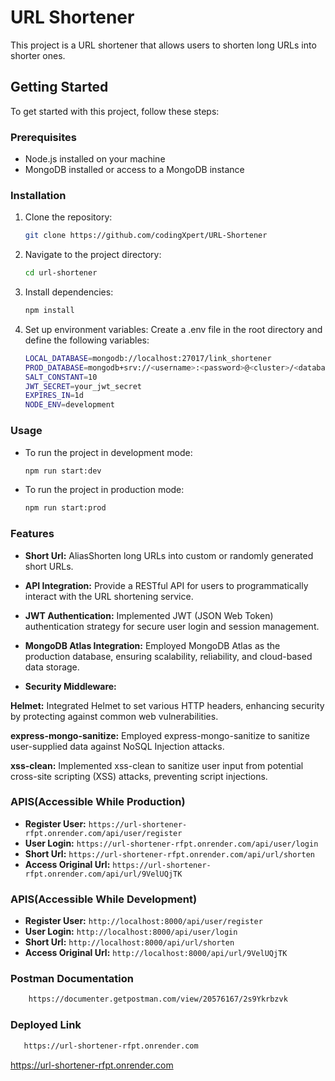 # URL Shortener

This project is a URL shortener that allows users to shorten long URLs into shorter ones.

## Getting Started

To get started with this project, follow these steps:

### Prerequisites

- Node.js installed on your machine
- MongoDB installed or access to a MongoDB instance

### Installation

1. Clone the repository:

   ```bash
   git clone https://github.com/codingXpert/URL-Shortener

2. Navigate to the project directory:
   ```bash
   cd url-shortener

3. Install dependencies:
    ```bash
   npm install

4. Set up environment variables:
    Create a .env file in the root directory and define the following variables:
    ```bash
    LOCAL_DATABASE=mongodb://localhost:27017/link_shortener
    PROD_DATABASE=mongodb+srv://<username>:<password>@<cluster>/<database>
    SALT_CONSTANT=10
    JWT_SECRET=your_jwt_secret
    EXPIRES_IN=1d
    NODE_ENV=development

### Usage

* To run the project in development mode:
    ```bash
    npm run start:dev

* To run the project in production mode:
    ```bash
    npm run start:prod


### Features
* **Short Url:** AliasShorten long URLs into custom or randomly generated short URLs.
* **API Integration:** Provide a RESTful API for users to programmatically interact with the URL shortening service.
* **JWT Authentication:** Implemented JWT (JSON Web Token) authentication strategy for secure user login and session management.
* **MongoDB Atlas Integration:**  Employed MongoDB Atlas as the production database, ensuring scalability, reliability, and cloud-based data storage.

* **Security Middleware:**

**Helmet:** Integrated Helmet to set various HTTP headers, enhancing security by protecting against common web vulnerabilities.

**express-mongo-sanitize:** Employed express-mongo-sanitize to sanitize user-supplied data against NoSQL Injection attacks.

**xss-clean:** Implemented xss-clean to sanitize user input from potential cross-site scripting (XSS) attacks, preventing script injections.

### APIS(Accessible While Production)
* **Register User:** ```https://url-shortener-rfpt.onrender.com/api/user/register```
* **User Login:** ```https://url-shortener-rfpt.onrender.com/api/user/login```
* **Short Url:** ```https://url-shortener-rfpt.onrender.com/api/url/shorten```
* **Access Original Url:** ```https://url-shortener-rfpt.onrender.com/api/url/9VelUQjTK```


### APIS(Accessible While Development)
* **Register User:** ```http://localhost:8000/api/user/register```
* **User Login:** ```http://localhost:8000/api/user/login```
* **Short Url:** ```http://localhost:8000/api/url/shorten```
* **Access Original Url:** ```http://localhost:8000/api/url/9VelUQjTK```

### Postman Documentation
```bash
    https://documenter.getpostman.com/view/20576167/2s9Ykrbzvk
```

### Deployed Link
 ```bash
    https://url-shortener-rfpt.onrender.com
```
https://url-shortener-rfpt.onrender.com


